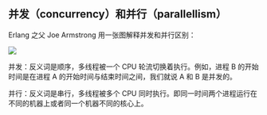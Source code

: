 ## 并发（concurrency）和并行（parallellism）

Erlang 之父 Joe Armstrong 用一张图解释并发和并行区别：

![](https://github.com/steveLauwh/The-deliberate-practice-of-software-technology/raw/master/image/Concurrent%20and%20Parallelism.jpg)

并发：反义词是顺序，多线程被一个 CPU 轮流切换着执行。例如，进程 B 的开始时间是在进程 A 的开始时间与结束时间之间，我们就说 A 和 B 是并发的。

并行：反义词是串行，多线程被多个 CPU 同时执行。即同一时间两个进程运行在不同的机器上或者同一个机器不同的核心上。


